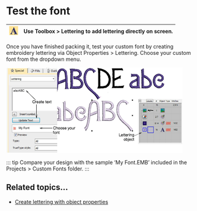 # Test the font

| ![Lettering00095.png](assets/Lettering00095.png) | Use Toolbox > Lettering to add lettering directly on screen. |
| ------------------------------------------------ | ------------------------------------------------------------ |

Once you have finished packing it, test your custom font by creating embroidery lettering via Object Properties > Lettering. Choose your custom font from the dropdown menu.

![TestFont.png](assets/TestFont.png)

::: tip
Compare your design with the sample ‘My Font.EMB’ included in the Projects > Custom Fonts folder.
:::

## Related topics...

- [Create lettering with object properties](../../Lettering/lettering_create/Create_lettering_with_object_properties)
